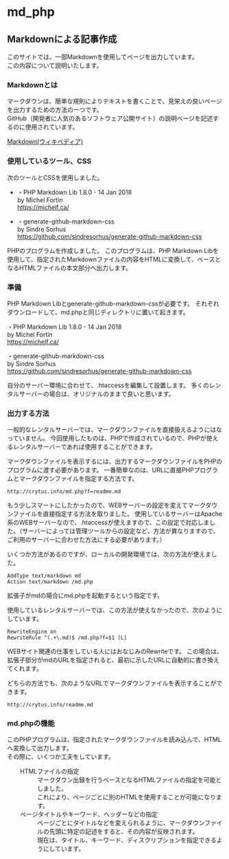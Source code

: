 # md_php

Markdownによる記事作成
------------

このサイトでは、一部Markdownを使用してページを出力しています。<br>
この内容について説明いたします。

### Markdownとは

マークダウンは、簡単な規則によりテキストを書くことで、見栄えの良いページを出力するための方法の一つです。<br>
GitHub（開発者に人気のあるソフトウェア公開サイト）の説明ページを記述するのに使用されています。

[Markdown(ウィキペディア)](<https://ja.wikipedia.org/wiki/Markdown>)


### 使用しているツール、CSS

次のツールとCSSを使用しました。

*	・PHP Markdown Lib 1.8.0 - 14 Jan 2018<br>
by Michel Fortin<br>
<a href="https://michelf.ca/">https://michelf.ca/</a>

*	・generate-github-markdown-css<br>
by Sindre Sorhus<br>
<a href="https://github.com/sindresorhus/generate-github-markdown-css">https://github.com/sindresorhus/generate-github-markdown-css</a>

PHPのプログラムを作成しました。
このプログラムは、PHP Markdown Libを使用して、指定されたMarkdownファイルの内容をHTMLに変換して、ベースとなるHTMLファイルの本文部分へ出力します。<br>

### 準備

PHP Markdown Libとgenerate-github-markdown-cssが必要です。
それぞれダウンロードして、md.phpと同じディレクトリに置いて起きます。

<p>
・PHP Markdown Lib 1.8.0 - 14 Jan 2018<br>
by Michel Fortin<br>
<a href="https://michelf.ca/">https://michelf.ca/</a><br>
</p>
<p>
・generate-github-markdown-css<br>
by Sindre Sorhus<br>
<a href="https://github.com/sindresorhus/generate-github-markdown-css">https://github.com/sindresorhus/generate-github-markdown-css</a>
</p>

自分のサーバー環境に合わせて、.htaccessを編集して設置します。
多くのレンタルサーバーの場合は、オリジナルのままで良いと思います。

### 出力する方法

一般的なレンタルサーバーでは、マークダウンファイルを直接扱えるようにはなっていません。
今回使用したものは、PHPで作成されているので、PHPが使えるレンタルサーバーであれば使用することができます。

マークダウンファイルを表示するには、出力するマークダウンファイルをPHPのプログラムに渡す必要があります。
一番簡単なのは、URLに直接PHPプログラムとマークダウンファイルを指定する方法です。

```
http://crytus.info/md.php?f=readme.md
```

もう少しスマートにしたかったので、WEBサーバーの設定を変えてマークダウンファイルを直接指定する方法を取りました。
使用しているサーバーはApache系のWEBサーバーなので、.htaccessが使えますので、この設定で対応しました。（サーバーによっては管理ツールからの設定など、方法が異なりますので、ご利用のサーバーに合わせた方法にする必要があります。）

いくつか方法があるのですが、ローカルの開発環境では、次の方法が使えました。

```
AddType text/markdown md
Action text/markdown /md.php
```

拡張子がmdの場合にmd.phpを起動するという指定です。

使用しているレンタルサーバーでは、この方法が使えなかったので、次のようにしています。

```
RewriteEngine on
RewriteRule ^(.+\.md)$ /md.php?f=$1 [L]
```

WEBサイト関連の仕事をしている人にはおなじみのRewriteです。
この場合は、拡張子部分がmdのURLを指定されると、最初に示したURLに自動的に書き換えてくれます。

どちらの方法でも、次のようなURLでマークダウンファイルを表示することができます。

```
http://crytus.info/readme.md
```

### md.phpの機能

このPHPプログラムは、指定されたマークダウンファイルを読み込んで、HTMLへ変換して出力します。<br>
その際に、いくつか工夫をしています。

<dl style="margin-left:30px">
  <dt>HTMLファイルの指定</dt>
  <dd>マークダウン出録を行うベースとなるHTMLファイルの指定を可能としました。<br>これにより、ページごとに別のHTMLを使用することが可能になります。</dd>
  <dt>ページタイトルやキーワード、ヘッダーなどの指定</dt>
  <dd>ページごとにタイトルなどを変えられるように、マークダウンファイルの先頭に特定の記述をすると、その内容が反映されます。<br>現在は、タイトル、キーワード、ディスクリプションを指定できるようにしています。</dd>
</dl>
